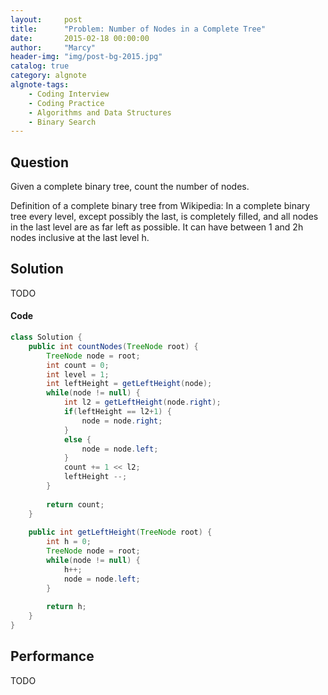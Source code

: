 ```yaml
---
layout:     post
title:      "Problem: Number of Nodes in a Complete Tree"
date:       2015-02-18 00:00:00
author:     "Marcy"
header-img: "img/post-bg-2015.jpg"
catalog: true
category: algnote
algnote-tags:
    - Coding Interview
    - Coding Practice
    - Algorithms and Data Structures
    - Binary Search
---
```


## Question

Given a complete binary tree, count the number of nodes.

Definition of a complete binary tree from Wikipedia:
In a complete binary tree every level, except possibly the last, is completely filled, and all nodes in the last level are as far left as possible. It can have between 1 and 2h nodes inclusive at the last level h.

## Solution
TODO

#### Code
```java
class Solution {
    public int countNodes(TreeNode root) {
        TreeNode node = root;
        int count = 0;
        int level = 1;
        int leftHeight = getLeftHeight(node);
        while(node != null) {
            int l2 = getLeftHeight(node.right);
            if(leftHeight == l2+1) {
                node = node.right;
            }
            else {
                node = node.left;
            }
            count += 1 << l2;
            leftHeight --;
        }
        
        return count;
    }
    
    public int getLeftHeight(TreeNode root) {
        int h = 0;
        TreeNode node = root;
        while(node != null) {
            h++;
            node = node.left;
        }
        
        return h;
    }
}
```

## Performance
TODO